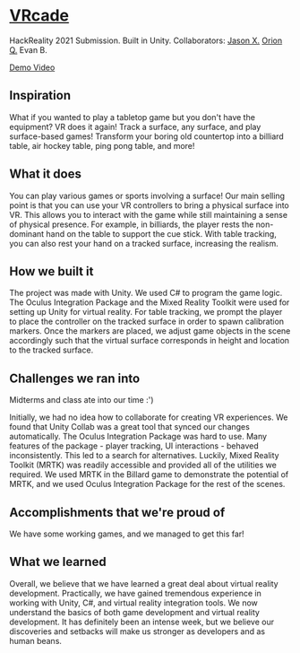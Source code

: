 # [VRcade](https://devpost.com/software/vrcade-6fn5vt)
HackReality 2021 Submission. Built in Unity. Collaborators: [Jason X.](https://github.com/JChunX) [Orion Q.](https://github.com/OrionQ) Evan B.

[Demo Video](https://youtu.be/0XjgkMlgZmc)

## Inspiration
What if you wanted to play a tabletop game but you don't have the equipment? VR does it again! Track a surface, any surface, and play surface-based games! Transform your boring old countertop into a billiard table, air hockey table, ping pong table, and more!

## What it does
You can play various games or sports involving a surface! Our main selling point is that you can use your VR controllers to bring a physical surface into VR. This allows you to interact with the game while still maintaining a sense of physical presence. For example, in billiards, the player rests the non-dominant hand on the table to support the cue stick. With table tracking, you can also rest your hand on a tracked surface, increasing the realism. 

## How we built it
The project was made with Unity. We used C# to program the game logic. The Oculus Integration Package and the Mixed Reality Toolkit were used for setting up Unity for virtual reality. For table tracking, we prompt the player to place the controller on the tracked surface in order to spawn calibration markers. Once the markers are placed, we adjust game objects in the scene accordingly such that the virtual surface corresponds in height and location to the tracked surface.

## Challenges we ran into
Midterms and class ate into our time :')

Initially, we had no idea how to collaborate for creating VR experiences. We found that Unity Collab was a great tool that synced our changes automatically. The Oculus Integration Package was hard to use. Many features of the package - player tracking, UI interactions - behaved inconsistently. This led to a search for alternatives. Luckily, Mixed Reality Toolkit (MRTK) was readily accessible and provided all of the utilities we required. We used MRTK in the Billard game to demonstrate the potential of MRTK, and we used Oculus Integration Package for the rest of the scenes. 

## Accomplishments that we're proud of
We have some working games, and we managed to get this far! 

## What we learned
Overall, we believe that we have learned a great deal about virtual reality development. Practically, we have gained tremendous experience in working with Unity, C#, and virtual reality integration tools. We now understand the basics of both game development and virtual reality development. It has definitely been an intense week, but we believe our discoveries and setbacks will make us stronger as developers and as human beans.
